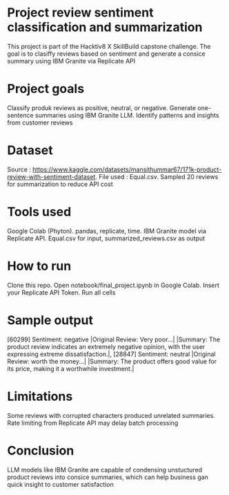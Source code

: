 # Project review sentiment classification and summarization
This project is part of the Hacktiv8 X SkillBuild capstone challenge. The goal is to clasiffy reviews based on sentiment and generate a consice summary using IBM Granite via Replicate API
# Project goals
Classify produk reviews as positive, neutral, or negative. Generate one-sentence summaries using IBM Granite LLM. Identify patterns and insights from customer reviews
# Dataset
Source : https://www.kaggle.com/datasets/mansithummar67/171k-product-review-with-sentiment-dataset. File used : Equal.csv. Sampled 20 reviews for summarization to reduce API cost
# Tools used
Google Colab (Phyton). pandas, replicate, time. IBM Granite model via Replicate API. Equal.csv for input, summarized_reviews.csv as output
# How to run
Clone this repo. Open notebook/final_project.ipynb in Google Colab. Insert your Replicate API Token. Run all cells
# Sample output
[60299] Sentiment: negative
|Original Review: Very poor...|
|Summary: The product review indicates an extremely negative opinion, with the user expressing extreme dissatisfaction.|,
[28847] Sentiment: neutral
|Original Review: worth the money...|
|Summary: The product offers good value for its price, making it a worthwhile investment.|
# Limitations
Some reviews with corrupted characters produced unrelated summaries. Rate limiting from Replicate API may delay batch processing
# Conclusion
LLM models like IBM Granite are capable of condensing unstuctured product reviews into consice summaries, which can help business gan quick insight to customer satisfaction
